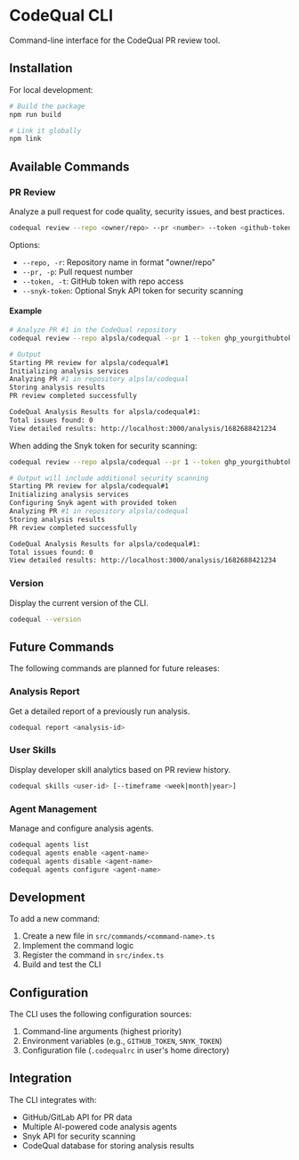 # CodeQual CLI

Command-line interface for the CodeQual PR review tool.

## Installation

For local development:

```bash
# Build the package
npm run build

# Link it globally
npm link
```

## Available Commands

### PR Review

Analyze a pull request for code quality, security issues, and best practices.

```bash
codequal review --repo <owner/repo> --pr <number> --token <github-token> [--snyk-token <token>]
```

Options:
- `--repo, -r`: Repository name in format "owner/repo" 
- `--pr, -p`: Pull request number
- `--token, -t`: GitHub token with repo access
- `--snyk-token`: Optional Snyk API token for security scanning

#### Example

```bash
# Analyze PR #1 in the CodeQual repository
codequal review --repo alpsla/codequal --pr 1 --token ghp_yourgithubtoken123456789

# Output
Starting PR review for alpsla/codequal#1
Initializing analysis services
Analyzing PR #1 in repository alpsla/codequal
Storing analysis results
PR review completed successfully

CodeQual Analysis Results for alpsla/codequal#1:
Total issues found: 0
View detailed results: http://localhost:3000/analysis/1682688421234
```

When adding the Snyk token for security scanning:

```bash
codequal review --repo alpsla/codequal --pr 1 --token ghp_yourgithubtoken123456789 --snyk-token snyk_yoursnykapitoken123456789

# Output will include additional security scanning
Starting PR review for alpsla/codequal#1
Initializing analysis services
Configuring Snyk agent with provided token
Analyzing PR #1 in repository alpsla/codequal
Storing analysis results
PR review completed successfully

CodeQual Analysis Results for alpsla/codequal#1:
Total issues found: 0
View detailed results: http://localhost:3000/analysis/1682688421234
```

### Version

Display the current version of the CLI.

```bash
codequal --version
```

## Future Commands

The following commands are planned for future releases:

### Analysis Report

Get a detailed report of a previously run analysis.

```bash
codequal report <analysis-id>
```

### User Skills

Display developer skill analytics based on PR review history.

```bash
codequal skills <user-id> [--timeframe <week|month|year>]
```

### Agent Management

Manage and configure analysis agents.

```bash
codequal agents list
codequal agents enable <agent-name>
codequal agents disable <agent-name>
codequal agents configure <agent-name>
```

## Development

To add a new command:

1. Create a new file in `src/commands/<command-name>.ts`
2. Implement the command logic
3. Register the command in `src/index.ts`
4. Build and test the CLI

## Configuration

The CLI uses the following configuration sources:

1. Command-line arguments (highest priority)
2. Environment variables (e.g., `GITHUB_TOKEN`, `SNYK_TOKEN`)
3. Configuration file (`.codequalrc` in user's home directory)

## Integration

The CLI integrates with:

- GitHub/GitLab API for PR data
- Multiple AI-powered code analysis agents
- Snyk API for security scanning
- CodeQual database for storing analysis results
